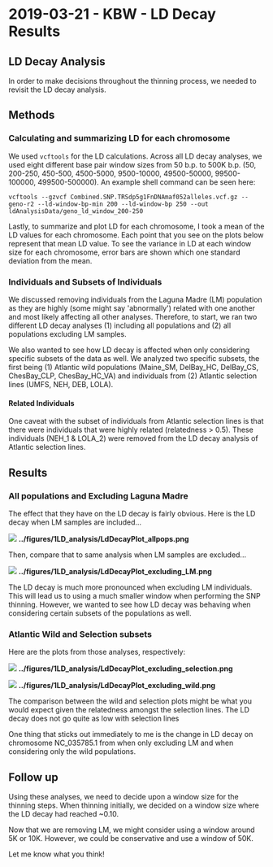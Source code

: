 # 2019-03-21 - KBW - LD Decay Results

## LD Decay Analysis

In order to make decisions throughout the thinning process, we needed to revisit the LD decay analysis.

## Methods

### Calculating and summarizing LD for each chromosome

We used `vcftools` for the LD calculations. Across all LD decay analyses, we used eight different base pair window sizes from 50 b.p. to 500K b.p. (50, 200-250, 450-500, 4500-5000, 9500-10000, 49500-50000, 99500-100000, 499500-500000). An example shell command can be seen here:

```shell
vcftools --gzvcf Combined.SNP.TRSdp5g1FnDNAmaf052alleles.vcf.gz --geno-r2 --ld-window-bp-min 200 --ld-window-bp 250 --out ldAnalysisData/geno_ld_window_200-250
```

Lastly, to summarize and plot LD for each chromosome, I took a mean of the LD values for each chromosome. Each point that you see on the plots below represent that mean LD value. To see the variance in LD at each window size for each chromosome, error bars are shown which one standard deviation from the mean.

### Individuals and Subsets of Individuals

We discussed removing individuals from the Laguna Madre (LM) population as they are highly (some might say 'abnormally') related with one another and most likely affecting all other analyses. Therefore, to start, we ran two different LD decay analyses (1) including all populations and (2) all populations excluding LM samples.

We also wanted to see how LD decay is affected when only considering specific subsets of the data as well. We analyzed two specific subsets, the first being (1) Atlantic wild populations (Maine_SM, DelBay_HC, DelBay_CS, ChesBay_CLP, ChesBay_HC_VA) and individuals from (2) Atlantic selection lines (UMFS, NEH, DEB, LOLA).

#### Related Individuals

One caveat with the subset of individuals from Atlantic selection lines is that there were individuals that were highly related (relatedness > 0.5). These individuals (NEH_1 & LOLA_2) were removed from the LD decay analysis of Atlantic selection lines.

## Results

### All populations and Excluding Laguna Madre

The effect that they have on the LD decay is fairly obvious. Here is the LD decay when LM samples are included...

![](https://raw.githubusercontent.com/jpuritz/OysterGenomeProject/master/popstructureOutliers/figures/1LD_analysis/ldDecayPlot_allpops.png)
__../figures/1LD_analysis/LdDecayPlot_allpops.png__

Then, compare that to same analysis when LM samples are excluded...

![](https://raw.githubusercontent.com/jpuritz/OysterGenomeProject/master/popstructureOutliers/figures/1LD_analysis/ldDecayPlot_excluding_LM.png)
__../figures/1LD_analysis/LdDecayPlot_excluding_LM.png__

The LD decay is much more pronounced when excluding LM individuals. This will lead us to using a much smaller window when performing the SNP thinning. However, we wanted to see how LD decay was behaving when considering certain subsets of the populations as well.

### Atlantic Wild and Selection subsets

Here are the plots from those analyses, respectively:

![](https://raw.githubusercontent.com/jpuritz/OysterGenomeProject/master/popstructureOutliers/figures/1LD_analysis/ldDecayPlot_excluding_selection.png)
__../figures/1LD_analysis/LdDecayPlot_excluding_selection.png__

![](https://raw.githubusercontent.com/jpuritz/OysterGenomeProject/master/popstructureOutliers/figures/1LD_analysis/ldDecayPlot_excluding_wild.png)
__../figures/1LD_analysis/LdDecayPlot_excluding_wild.png__

The comparison between the wild and selection plots might be what you would expect given the relatedness amongst the selection lines. The LD decay does not go quite as low with selection lines

One thing that sticks out immediately to me is the change in LD decay on chromosome NC_035785.1 from when only excluding LM and when considering only the wild populations.

## Follow up

Using these analyses, we need to decide upon a window size for the thinning steps. When thinning initially, we decided on a window size where the LD decay had reached ~0.10.

Now that we are removing LM, we might consider using a window around 5K or 10K. However, we could be conservative and use a window of 50K.

Let me know what you think!
